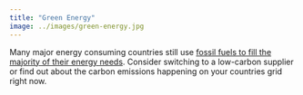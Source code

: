 ```yaml
---
title: "Green Energy"
image: ../images/green-energy.jpg
---
```

Many major energy consuming countries still use [fossil fuels to fill the majority of their energy needs](https://en.wikipedia.org/wiki/List_of_countries_by_electricity_production_from_renewable_sources). Consider switching to a low-carbon supplier or find out about the carbon emissions happening on your countries grid right now.
